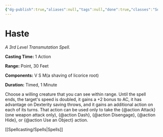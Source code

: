 ```yaml
---
{"dg-publish":true,"aliases":null,"tags":null,"done":true,"classes":"Sorcerer, Wizard, Artificer,","spellLevel":3,"school":"Transmutation","source":"PHB","permalink":"/spells/haste/","dgHomeLink":false,"dgPassFrontmatter":true}
---
```


# Haste
*A 3rd Level Transmutation Spell.*

**Casting Time:** 1 Action

**Range:** Point, 30 Feet

**Components:** V S M(a shaving of licorice root)

**Duration:** Timed, 1 Minute

Choose a willing creature that you can see within range. Until the spell ends, the target's speed is doubled, it gains a +2 bonus to AC, it has advantage on Dexterity saving throws, and it gains an additional action on each of its turns. That action can be used only to take the {@action Attack} (one weapon attack only), {@action Dash}, {@action Disengage}, {@action Hide}, or {@action Use an Object} action.

[[Spellcasting/Spells|Spells]]